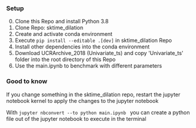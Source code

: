 ### Setup ###
0. Clone this Repo and install Python 3.8
1. Clone Repo: sktime_dilation
2. Create and activate conda environment
3. Execute <code>pip install --editable .[dev]</code> in sktime_dilation Repo
4. Install other dependencies into the conda environment
5. Download UCRArchive_2018 (Univariate_ts) and copy 'Univariate_ts' folder into the root directory of this Repo
6. Use the main.ipynb to benchmark with different parameters

### Good to know ###
If you change something in the sktime_dilation repo, restart the jupyter notebook kernel to apply the changes to the jupyter notebook

With <code>jupyter nbconvert --to python main.ipynb </code> you can create a python file out of the jupyter notebook to execute in the terminal